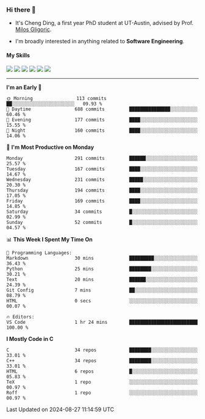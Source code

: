 ### Hi there 👋

* It's Cheng Ding, a first year PhD student at UT-Austin, advised by Prof. [Milos Gligoric](https://users.ece.utexas.edu/~gligoric/).

* I'm broadly interested in anything related to **Software Engineering**.

#### My Skills

![](https://img.shields.io/badge/C++-65318e?logo=cplusplus&logoColor=fff)
![](https://img.shields.io/badge/Python-3e74a2?logo=python&logoColor=fff)
![](https://img.shields.io/badge/C-5654a2?logo=c&logoColor=fff)
![](https://img.shields.io/badge/Go-00aaff?logo=go&logoColor=fff)
![](https://img.shields.io/badge/Docker-0088ff?logo=docker&logoColor=fff)
![](https://img.shields.io/badge/Apache-D22128?logo=apache&logoColor=fff)

---
<!--START_SECTION:waka-->
**I'm an Early 🐤** 

```text
🌞 Morning                113 commits         ██░░░░░░░░░░░░░░░░░░░░░░░   09.93 % 
🌆 Daytime                688 commits         ███████████████░░░░░░░░░░   60.46 % 
🌃 Evening                177 commits         ████░░░░░░░░░░░░░░░░░░░░░   15.55 % 
🌙 Night                  160 commits         ████░░░░░░░░░░░░░░░░░░░░░   14.06 % 
```
📅 **I'm Most Productive on Monday** 

```text
Monday                   291 commits         ██████░░░░░░░░░░░░░░░░░░░   25.57 % 
Tuesday                  167 commits         ████░░░░░░░░░░░░░░░░░░░░░   14.67 % 
Wednesday                231 commits         █████░░░░░░░░░░░░░░░░░░░░   20.30 % 
Thursday                 194 commits         ████░░░░░░░░░░░░░░░░░░░░░   17.05 % 
Friday                   169 commits         ████░░░░░░░░░░░░░░░░░░░░░   14.85 % 
Saturday                 34 commits          █░░░░░░░░░░░░░░░░░░░░░░░░   02.99 % 
Sunday                   52 commits          █░░░░░░░░░░░░░░░░░░░░░░░░   04.57 % 
```


📊 **This Week I Spent My Time On** 

```text
💬 Programming Languages: 
Markdown                 30 mins             █████████░░░░░░░░░░░░░░░░   36.43 % 
Python                   25 mins             ████████░░░░░░░░░░░░░░░░░   30.21 % 
Text                     20 mins             ██████░░░░░░░░░░░░░░░░░░░   24.39 % 
Git Config               7 mins              ██░░░░░░░░░░░░░░░░░░░░░░░   08.79 % 
HTML                     0 secs              ░░░░░░░░░░░░░░░░░░░░░░░░░   00.07 % 

🔥 Editors: 
VS Code                  1 hr 24 mins        █████████████████████████   100.00 % 
```

**I Mostly Code in C** 

```text
C                        34 repos            ████████░░░░░░░░░░░░░░░░░   33.01 % 
C++                      34 repos            ████████░░░░░░░░░░░░░░░░░   33.01 % 
HTML                     6 repos             █░░░░░░░░░░░░░░░░░░░░░░░░   05.83 % 
TeX                      1 repo              ░░░░░░░░░░░░░░░░░░░░░░░░░   00.97 % 
Roff                     1 repo              ░░░░░░░░░░░░░░░░░░░░░░░░░   00.97 % 
```




 Last Updated on 2024-08-27 11:14:59 UTC
<!--END_SECTION:waka-->
